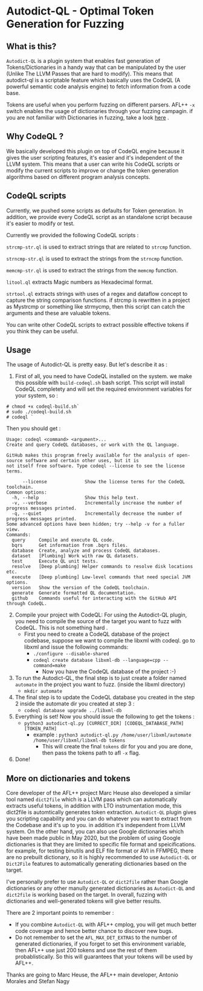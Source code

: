# Autodict-QL - Optimal Token Generation for Fuzzing

## What is this?

`Autodict-QL` is a plugin system that enables fast generation of Tokens/Dictionaries in a handy way that can be manipulated by the user (Unlike The LLVM Passes that are hard to modify). This means that autodict-ql is a scriptable feature which basically uses the CodeQL (A powerful semantic code analysis engine) to fetch information from a code base.

Tokens are useful when you perform fuzzing on different parsers. AFL++ `-x` switch enables the usage of dictionaries through your fuzzing campagin. if you are not familiar with Dictionaries in fuzzing, take a look [here](https://github.com/AFLplusplus/AFLplusplus/tree/stable/dictionaries) .


## Why CodeQL ?
We basically developed this plugin on top of CodeQL engine because it gives the user scripting features, it's easier and it's independent of the LLVM system. This means that a user can write his CodeQL scripts or modify the current scripts to improve or change the token generation algorithms based on different program analysis concepts.


## CodeQL scripts
Currently, we pushed some scripts as defaults for Token generation. In addition, we provide every CodeQL script as an standalone script because it's easier to modify or test.

Currently we provided the following CodeQL scripts :

`strcmp-str.ql` is used to extract strings that are related to `strcmp` function.

`strncmp-str.ql` is used to extract the strings from the `strncmp` function.

`memcmp-str.ql` is used to extract the strings from the `memcmp` function.

`litool.ql` extracts Magic numbers as Hexadecimal format.

`strtool.ql` extracts strings with uses of a regex and dataflow concept to capture the string comparison functions. if strcmp is rewritten in a project as Mystrcmp or something like strmycmp, then this script can catch the arguments and these are valuable tokens.

You can write other CodeQL scripts to extract possible effective tokens if you think they can be useful.


## Usage

The usage of Autodict-QL is pretty easy. But let's describe it as :

1. First of all, you need to have CodeQL installed on the system. we make this possible with `build-codeql.sh` bash script. This script will install CodeQL completety and will set the required environment variables for your system, so :

```shell
# chmod +x codeql-build.sh`
# sudo ./codeql-build.sh
# codeql `
```
Then you should get :

```shell
Usage: codeql <command> <argument>...
Create and query CodeQL databases, or work with the QL language.

GitHub makes this program freely available for the analysis of open-source software and certain other uses, but it is
not itself free software. Type codeql --license to see the license terms.

      --license              Show the license terms for the CodeQL toolchain.
Common options:
  -h, --help                 Show this help text.
  -v, --verbose              Incrementally increase the number of progress messages printed.
  -q, --quiet                Incrementally decrease the number of progress messages printed.
Some advanced options have been hidden; try --help -v for a fuller view.
Commands:
  query     Compile and execute QL code.
  bqrs      Get information from .bqrs files.
  database  Create, analyze and process CodeQL databases.
  dataset   [Plumbing] Work with raw QL datasets.
  test      Execute QL unit tests.
  resolve   [Deep plumbing] Helper commands to resolve disk locations etc.
  execute   [Deep plumbing] Low-level commands that need special JVM options.
  version   Show the version of the CodeQL toolchain.
  generate  Generate formatted QL documentation.
  github    Commands useful for interacting with the GitHub API through CodeQL.
```

2. Compile your project with CodeQL: For using the Autodict-QL plugin, you need to compile the source of the target you want to fuzz with CodeQL. This is not something hard .
	- First you need to create a CodeQL database of the project codebase, suppose we want to compile the libxml with codeql. go to libxml and issue the following commands:
		- `./configure --disable-shared`
		- `codeql create database libxml-db --language=cpp --command=make`
			- Now you have the CodeQL database of the project :-)
3. To run the Autodict-QL, the final step is to just create a folder named `automate` in the project you want to fuzz. (inside the libxml directory)
	- `mkdir automate` 
4. The final step is to update the CodeQL database you created in the step 2 inside the automate dir you created at step 3 :
	- `codeql database upgrade ../libxml-db`
5. Everything is set! Now you should issue the following to get the tokens :
	- `python3 autodict-ql.py [CURRECT_DIR] [CODEQL_DATABASE_PATH] [TOKEN_PATH]`
		- example : `python3 autodict-ql.py /home/user/libxml/automate /home/user/libxml/libxml-db tokens`
			- This will create the final `tokens` dir for you and you are done, then pass the tokens path to afl `-x` flag.
6. Done! 


## More on dictionaries and tokens
Core developer of the AFL++ project Marc Heuse also developed a similar tool named `dict2file` which is a LLVM pass which can automatically extracts useful tokens, in addition with LTO instrumentation mode, this dict2file is automtically generates token extraction. `Autodict-QL` plugin gives you scripting capability and you can do whatever you want to extract from the Codebase and it's up to you. in addition it's independent from LLVM system.
On the other hand, you can also use Google dictionaries which have been made public in May 2020, but the problem of using Google dictionaries is that they are limited to specific file format and speicifications. for example, for testing binutils and ELF file format or AVI in FFMPEG, there are no prebuilt dictionary, so it is highly recommended to use `Autodict-QL` or `Dict2File` features to automatically generating dictionaries based on the target.

I've personally prefer to use `Autodict-QL` or `dict2file` rather than Google dictionaries or any other manully generated dictionaries as `Autodict-QL` and `dict2file` is working based on the target.
In overall, fuzzing with dictionaries and well-generated tokens will give better results.

There are 2 important points to remember :

- If you combine `Autodict-QL` with AFL++ cmplog, you will get much better code coverage and hence better chance to discover new bugs.
- Do not remember to set the `AFL_MAX_DET_EXTRAS` to the number of generated dictionaries, if you forget to set this environment variable, then AFL++ use just 200 tokens and use the rest of them probablistically. So this will guarantees that your tokens will be used by AFL++.

Thanks are going to Marc Heuse, the AFL++ main developer, Antonio Morales and Stefan Nagy